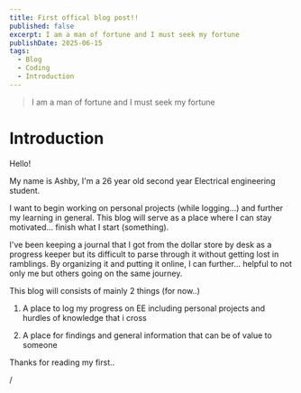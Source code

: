 ```yaml
---
title: First offical blog post!!
published: false
excerpt: I am a man of fortune and I must seek my fortune
publishDate: 2025-06-15
tags:
  - Blog
  - Coding
  - Introduction
---
```

> I am a man of fortune and I must seek my fortune

# Introduction

Hello!

My name is Ashby, I'm a 26 year old second year Electrical engineering student.

I want to begin working on personal projects (while logging...) and further my learning in general. This blog will serve as a place where I can stay motivated... finish what I start (something).

I've been keeping a journal that I got from the dollar store by desk as a progress keeper but its difficult to parse through it without getting lost in ramblings. By organizing it and putting it online, I can further... helpful to not only me but others going on the same journey.

This blog will consists of mainly 2 things (for now..)

1.  A place to log my progress on EE including personal projects and hurdles of knowledge that i cross
    
2.  A place for findings and general information that can be of value to someone
    

Thanks for reading my first..

/